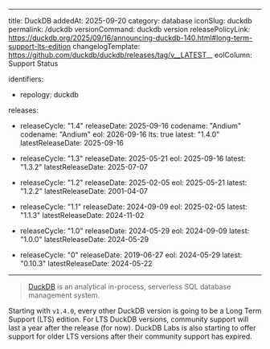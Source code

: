   ---
title: DuckDB
addedAt: 2025-09-20
category: database
iconSlug: duckdb
permalink: /duckdb
versionCommand: duckdb version
releasePolicyLink: https://duckdb.org/2025/09/16/announcing-duckdb-140.html#long-term-support-lts-edition
changelogTemplate: https://github.com/duckdb/duckdb/releases/tag/v__LATEST__
eolColumn: Support Status

identifiers:
  - repology: duckdb


releases:
  - releaseCycle: "1.4"
    releaseDate: 2025-09-16
    codename: "Andium"
    codename: "Andium"
    eol: 2026-09-16
    lts: true
    latest: "1.4.0"
    latestReleaseDate: 2025-09-16

  - releaseCycle: "1.3"
    releaseDate: 2025-05-21
    eol: 2025-09-16
    latest: "1.3.2"
    latestReleaseDate: 2025-07-07

  - releaseCycle: "1.2"
    releaseDate: 2025-02-05
    eol: 2025-05-21
    latest: "1.2.2"
    latestReleaseDate: 2001-04-07

  - releaseCycle: "1.1"
    releaseDate: 2024-09-09
    eol: 2025-02-05
    latest: "1.1.3"
    latestReleaseDate: 2024-11-02 
    
  - releaseCycle: "1.0"
    releaseDate: 2024-05-29
    eol: 2024-09-09
    latest: "1.0.0"
    latestReleaseDate: 2024-05-29 

  - releaseCycle: "0"
    releaseDate: 2019-06-27
    eol: 2024-05-29
    latest: "0.10.3"
    latestReleaseDate: 2024-05-22
---

> [DuckDB](https://duckdb.org/) is an analytical in-process, serverless SQL database management system.

Starting with `v1.4.0`, every other DuckDB version is going to be a Long Term Support (LTS) edition.
For LTS DuckDB versions, community support will last a year after the release (for now). DuckDB Labs is also starting
to offer support for older LTS versions after their community support has expired.

